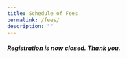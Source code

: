 ```yaml
---
title: Schedule of Fees
permalink: /fees/
description: ""
---
```

##### **Registration is now closed. Thank you.**

